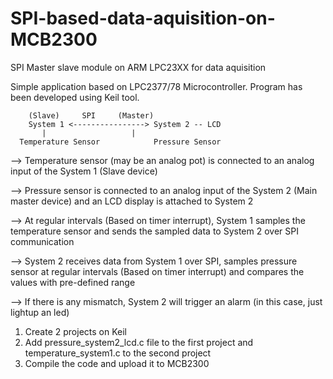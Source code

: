 # SPI-based-data-aquisition-on-MCB2300

SPI Master slave module on ARM LPC23XX for data aquisition

Simple application based on LPC2377/78 Microcontroller. Program has been developed using Keil tool.



		(Slave)		SPI	    (Master)
		System 1 <----------------> System 2 -- LCD
		   |			       |
   	  Temperature Sensor 	        Pressure Sensor

--> Temperature sensor (may be an analog pot) is connected to an analog input of the System 1 (Slave device)

--> Pressure sensor is connected to an analog input of the System 2 (Main master device) and an LCD display is attached to System 2 

--> At regular intervals (Based on timer interrupt), System 1 samples the temperature sensor and sends the sampled data to System 2 over SPI communication

--> System 2 receives data from System 1 over SPI, samples pressure sensor at regular intervals (Based on timer interrupt) and compares the values with pre-defined range

--> If there is any mismatch, System 2 will trigger an alarm (in this case, just lightup an led)

1) Create 2 projects on Keil
2) Add pressure_system2_lcd.c file to the first project and temperature_system1.c to the second project
3) Compile the code and upload it to MCB2300


